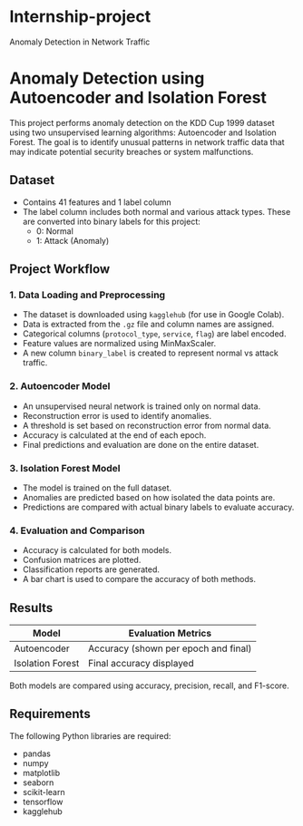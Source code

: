 # Internship-project
Anomaly Detection in Network Traffic

# Anomaly Detection using Autoencoder and Isolation Forest

This project performs anomaly detection on the KDD Cup 1999 dataset using two unsupervised learning algorithms: Autoencoder and Isolation Forest. The goal is to identify unusual patterns in network traffic data that may indicate potential security breaches or system malfunctions.

## Dataset

- Contains 41 features and 1 label column
- The label column includes both normal and various attack types. These are converted into binary labels for this project:
  - 0: Normal
  - 1: Attack (Anomaly)

## Project Workflow

### 1. Data Loading and Preprocessing

- The dataset is downloaded using `kagglehub` (for use in Google Colab).
- Data is extracted from the `.gz` file and column names are assigned.
- Categorical columns (`protocol_type`, `service`, `flag`) are label encoded.
- Feature values are normalized using MinMaxScaler.
- A new column `binary_label` is created to represent normal vs attack traffic.

### 2. Autoencoder Model

- An unsupervised neural network is trained only on normal data.
- Reconstruction error is used to identify anomalies.
- A threshold is set based on reconstruction error from normal data.
- Accuracy is calculated at the end of each epoch.
- Final predictions and evaluation are done on the entire dataset.

### 3. Isolation Forest Model

- The model is trained on the full dataset.
- Anomalies are predicted based on how isolated the data points are.
- Predictions are compared with actual binary labels to evaluate accuracy.

### 4. Evaluation and Comparison

- Accuracy is calculated for both models.
- Confusion matrices are plotted.
- Classification reports are generated.
- A bar chart is used to compare the accuracy of both methods.

## Results

| Model            | Evaluation Metrics      |
|------------------|--------------------------|
| Autoencoder      | Accuracy (shown per epoch and final) |
| Isolation Forest | Final accuracy displayed |

Both models are compared using accuracy, precision, recall, and F1-score.

## Requirements

The following Python libraries are required:

- pandas
- numpy
- matplotlib
- seaborn
- scikit-learn
- tensorflow
- kagglehub
